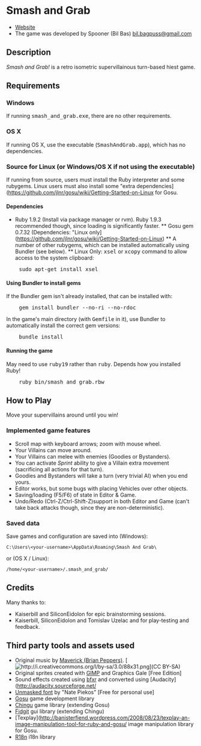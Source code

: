 Smash and Grab
==============

* [Website](http://spooner.github.com/games/smash_and_grab/)
* The game was developed by Spooner (Bil Bas) bil.bagpuss@gmail.com

Description
-----------

_Smash and Grab!_ is a retro isometric supervillainous turn-based hiest game.

Requirements
------------

### Windows

If running <tt>smash_and_grab.exe</tt>, there are no other requirements.

### OS X

If running OS X, use the executable (<tt>SmashAndGrab.app</tt>), which has no dependencies.

### Source for Linux (or Windows/OS X if not using the executable)

If running from source, users must install the Ruby interpreter and some rubygems. Linux users must also install some "extra dependencies](https://github.com/jlnr/gosu/wiki/Getting-Started-on-Linux for Gosu.

#### Dependencies

* Ruby 1.9.2 (Install via package manager or rvm). Ruby 1.9.3 recommended though, since loading is significantly faster.
** Gosu gem 0.7.32 (Dependencies: "Linux only](https://github.com/jlnr/gosu/wiki/Getting-Started-on-Linux)
** A number of other rubygems, which can be installed automatically using Bundler (see below).
** Linux Only: <tt>xsel</tt> or <tt>xcopy</tt> command to allow access to the system clipboard:
<pre>    sudo apt-get install xsel</pre>

#### Using Bundler to install gems

If the Bundler gem isn't already installed, that can be installed with:

<pre>
    gem install bundler --no-ri --no-rdoc
</pre>

In the game's main directory (with <tt>Gemfile</tt> in it), use Bundler to automatically install the correct gem versions:

<pre>
    bundle install
</pre>

#### Running the game

May need to use <tt>ruby19</tt> rather than <tt>ruby</tt>. Depends how you installed Ruby!

<pre>
    ruby bin/smash_and_grab.rbw
</pre>

How to Play
-----------

Move your supervillains around until you win!

### Implemented game features

* Scroll map with keyboard arrows; zoom with mouse wheel.
* Your Villains can move around.
* Your Villains can melee with enemies (Goodies or Bystanders).
* You can activate _Sprint_ ability to give a Villain extra movement (sacrificing all actions for that turn).
* Goodies and Bystanders will take a turn (very trivial AI) when you end yours.
* Editor works, but some bugs with placing Vehicles over other objects.
* Saving/loading (F5/F6) of state in Editor & Game.
* Undo/Redo (Ctrl-Z/Ctrl-Shift-Z)support in both Editor and Game (can't take back attacks though, since they are non-deterministic).

### Saved data

Save games and configuration are saved into (Windows):

    C:\Users\<your-username>\AppData\Roaming\Smash And Grab\

or (OS X / Linux):

    /home/<your-username>/.smash_and_grab/

Credits
-------

Many thanks to:

* Kaiserbill and SiliconEidolon for epic brainstorming sessions.
* Kaiserbill, SiliconEidolon and Tomislav Uzelac and for play-testing and feedback.

Third party tools and assets used
---------------------------------

* Original music by [Maverick (Brian Peppers)](http://polyhedricpeppers.weebly.com/). [![http://i.creativecommons.org/l/by-sa/3.0/88x31.png](CC BY-SA)](http://creativecommons.org/licenses/by-sa/3.0/)
* Original sprites created with [GIMP](http://www.gimp.org/) and Graphics Gale [Free Edition]
* Sound effects created using [bfxr](http://www.bfxr.net/) and converted using [Audacity](http://audacity.sourceforge.net/
* [Unmasked font](http://www.blambot.com/font_unmasked.shtml) by "Nate Piekos" [Free for personal use]
* [Gosu](http://libgosu.org/) game development library
* [Chingu](http://ippa.se/chingu) game library (extending Gosu)
* [Fidgit](https://github.com/Spooner/fidgit) gui library (extending Chingu)
* [Texplay](http://banisterfiend.wordpress.com/2008/08/23/texplay-an-image-manipulation-tool-for-ruby-and-gosu/ image manipulation library for Gosu.
* [R18n](http://r18n.rubyforge.org/) i18n library